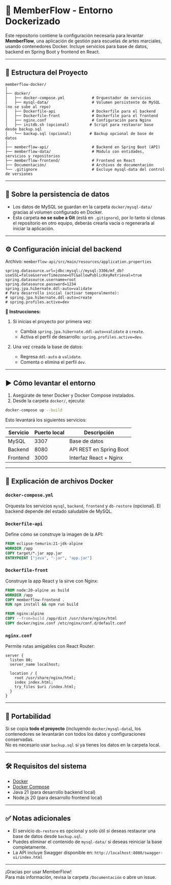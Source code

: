 # 🚀 MemberFlow - Entorno Dockerizado

Este repositorio contiene la configuración necesaria para levantar **MemberFlow**, una aplicación de gestión para escuelas de artes marciales, usando contenedores Docker. Incluye servicios para base de datos, backend en Spring Boot y frontend en React.

---

## 📁 Estructura del Proyecto

```
memberflow-docker/
│
├── docker/
│   ├── docker-compose.yml            # Orquestador de servicios
│   ├── mysql-data/                   # Volumen persistente de MySQL (no se sube al repo)
│   ├── Dockerfile-api                # Dockerfile para el backend
│   ├── Dockerfile-front              # Dockerfile para el frontend
│   ├── nginx.conf                    # Configuración para Nginx
│   ├── initdb.sh (opcional)         # Script para restaurar base desde backup.sql
│   └── backup.sql (opcional)        # Backup opcional de base de datos
│
├── memberflow-api/                   # Backend en Spring Boot (API)
├── memberflow-data/                  # Módulo con entidades, servicios y repositorios
├── memberflow-frontend/              # Frontend en React
├── Documentación/                    # Archivos de documentación
└── .gitignore                        # Excluye mysql-data del control de versiones
```

---

## 🧠 Sobre la persistencia de datos

- Los datos de MySQL se guardan en la carpeta `docker/mysql-data/` gracias al volumen configurado en Docker.
- Esta carpeta **no se sube a Git** (está en `.gitignore`), por lo tanto si clonas el repositorio en otro equipo, deberás crearla vacía o regenerarla al iniciar la aplicación.

---

## ⚙️ Configuración inicial del backend

Archivo: `memberflow-api/src/main/resources/application.properties`

```properties
spring.datasource.url=jdbc:mysql://mysql:3306/mf_db?useSSL=false&serverTimezone=UTC&allowPublicKeyRetrieval=true
spring.datasource.username=root
spring.datasource.password=1234
spring.jpa.hibernate.ddl-auto=validate
# Para desarrollo inicial (activar temporalmente):
# spring.jpa.hibernate.ddl-auto=create
# spring.profiles.active=dev
```

**📝 Instrucciones:**

1. Si inicias el proyecto por primera vez:
   - Cambia `spring.jpa.hibernate.ddl-auto=validate` a `create`.
   - Activa el perfil de desarrollo: `spring.profiles.active=dev`.

2. Una vez creada la base de datos:
   - Regresa `ddl-auto` a `validate`.
   - Comenta o elimina el perfil `dev`.

---

## ▶️ Cómo levantar el entorno

1. Asegúrate de tener Docker y Docker Compose instalados.
2. Desde la carpeta `docker/`, ejecuta:

```bash
docker-compose up --build
```

Esto levantará los siguientes servicios:

| Servicio   | Puerto local | Descripción                     |
|------------|--------------|---------------------------------|
| MySQL      | 3307         | Base de datos                   |
| Backend    | 8080         | API REST en Spring Boot         |
| Frontend   | 3000         | Interfaz React + Nginx          |

---

## 🐳 Explicación de archivos Docker

### `docker-compose.yml`

Orquesta los servicios `mysql`, `backend`, `frontend` y `db-restore` (opcional). El backend depende del estado saludable de MySQL.

### `Dockerfile-api`

Define cómo se construye la imagen de la API:

```dockerfile
FROM eclipse-temurin:21-jdk-alpine
WORKDIR /app
COPY target/*.jar app.jar
ENTRYPOINT ["java", "-jar", "app.jar"]
```

### `Dockerfile-front`

Construye la app React y la sirve con Nginx:

```dockerfile
FROM node:20-alpine as build
WORKDIR /app
COPY memberflow-frontend .
RUN npm install && npm run build

FROM nginx:alpine
COPY --from=build /app/dist /usr/share/nginx/html
COPY docker/nginx.conf /etc/nginx/conf.d/default.conf
```

### `nginx.conf`

Permite rutas amigables con React Router:

```nginx
server {
  listen 80;
  server_name localhost;

  location / {
    root /usr/share/nginx/html;
    index index.html;
    try_files $uri /index.html;
  }
}
```

---

## 🔁 Portabilidad

Si se copia **todo el proyecto** (incluyendo `docker/mysql-data`), los contenedores se levantarán con todos los datos y configuraciones conservadas.  
No es necesario usar `backup.sql` si ya tienes los datos en la carpeta local.

---

## 🛠️ Requisitos del sistema

- [Docker](https://www.docker.com/)
- [Docker Compose](https://docs.docker.com/compose/)
- Java 21 (para desarrollo backend local)
- Node.js 20 (para desarrollo frontend local)

---

## ✅ Notas adicionales

- El servicio `db-restore` es opcional y solo útil si deseas restaurar una base de datos desde `backup.sql`.
- Puedes eliminar el contenido de `mysql-data/` si deseas reiniciar la base completamente.
- La API incluye Swagger disponible en: `http://localhost:8080/swagger-ui/index.html`

---

¡Gracias por usar MemberFlow!  
Para más información, revisa la carpeta `/Documentación` o abre un issue.